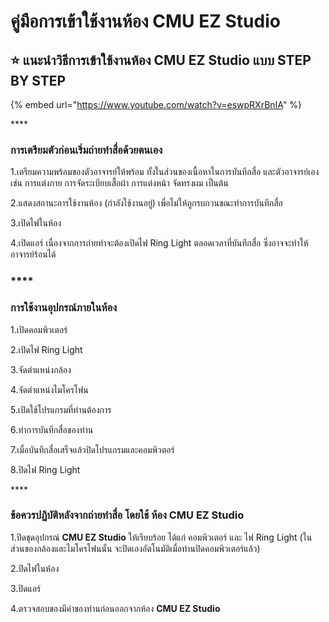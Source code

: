 # คู่มือการเข้าใช้งานห้อง CMU EZ Studio

## ⭐ แนะนำวิธีการเข้าใช้งานห้อง CMU EZ Studio แบบ STEP BY STEP

{% embed url="https://www.youtube.com/watch?v=eswpRXrBnIA" %}

\*\*\*\*

### **การเตรียมตัวก่อนเริ่มถ่ายทำสื่อด้วยตนเอง** 

1.เตรียมความพร้อมของตัวอาจารย์ให้พร้อม ทั้งในส่วนของเนื้อหาในการบันทึกสื่อ และตัวอาจารย์เอง เช่น การแต่งกาย การจัดระเบียบเสื้อผ้า การแต่งหน้า จัดทรงผม เป็นต้น

2.แสดงสถานะการใช้งานห้อง \(กำลังใช้งานอยู่\) เพื่อไม่ให้ถูกรบกวนขณะทำการบันทึกสื่อ 

3.เปิดไฟในห้อง 

4.เปิดแอร์ เนื่องจากการถ่ายทำจะต้องเปิดไฟ Ring Light ตลอดเวลาที่บันทึกสื่อ ซึ่งอาจจะทำให้อาจารย์ร้อนได้

### \*\*\*\*

### **การใช้งานอุปกรณ์ภายในห้อง**

1.เปิดคอมพิวเตอร์

2.เปิดไฟ Ring Light

3.จัดตำแหน่งกล้อง

4.จัดตำแหน่งไมโครโฟน

5.เปิดใช้โปรแกรมที่ท่านต้องการ

6.ทำการบันทึกสื่อของท่าน

7.เมื่อบันทึกสื่อเสร็จแล้วปิดโปรแกรมและคอมพิวตอร์

8.ปิดไฟ Ring Light

\*\*\*\*

### **ข้อควรปฏิบัติหลังจากถ่ายทำสื่อ โดยใช้ ห้อง CMU EZ Studio** 

1.ปิดชุดอุปกรณ์ **CMU EZ Studio** ให้เรียบร้อย ได้แก่ คอมพิวเตอร์ และ ไฟ Ring Light \(ในส่วนของกล้องและไมโครโฟนนั้น จะปิดเองอัตโนมัติเมื่อท่านปิดคอมพิวเตอร์แล้ว\)

2.ปิดไฟในห้อง 

3.ปิดแอร์ 

4.ตรวจสอบของมีค่าของท่านก่อนออกจากห้อง **CMU EZ Studio** 

